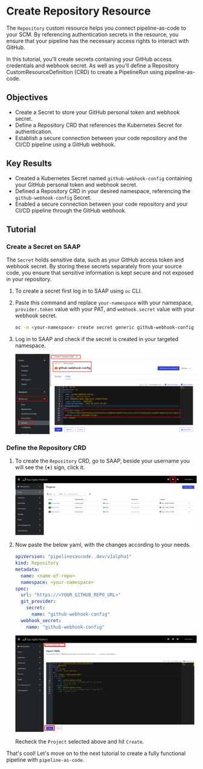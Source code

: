 # Create Repository Resource

The `Repository` custom resource helps you connect pipeline-as-code to your SCM. By referencing authentication secrets in the resource, you ensure that your pipeline has the necessary access rights to interact with GitHub.

In this tutorial, you'll create secrets containing your GitHub access credentials and webhook secret. As well as you'll define a Repository CustomResourceDefinition (CRD) to create a PipelineRun using pipeline-as-code.

## Objectives

- Create a Secret to store your GitHub personal token and webhook secret.
- Define a Repository CRD that references the Kubernetes Secret for authentication.
- Establish a secure connection between your code repository and the CI/CD pipeline using a GitHub webhook.

## Key Results

- Created a Kubernetes Secret named `github-webhook-config` containing your GitHub personal token and webhook secret.
- Defined a Repository CRD in your desired namespace, referencing the `github-webhook-config` Secret.
- Enabled a secure connection between your code repository and your CI/CD pipeline through the GitHub webhook.

## Tutorial

### Create a Secret on SAAP

The `Secret` holds sensitive data, such as your GitHub access token and webhook secret. By storing these secrets separately from your source code, you ensure that sensitive information is kept secure and not exposed in your repository.

1. To create a secret first log in to SAAP using `oc` CLI.

1. Paste this command and replace `your-namespace` with your namespace, `provider.token` value with your PAT, and `webhook.secret` value with your webhook secret.

    ```sh
    oc -n <your-namespace> create secret generic github-webhook-config --from-literal provider.token="FINE_GRAINED_TOKEN_AS_GENERATED_PREVIOUSLY" --from-literal webhook.secret="SECRET_AS_SET_IN_WEBHOOK_CONFIGURATION"
    ```

1. Log in to SAAP and check if the secret is created in your targeted namespace.

    ![git webhook config](images/git-webhook.png)

### Define the Repository CRD

1. To create the `Repository` CRD, go to SAAP, beside your username you will see the (**+**) sign, click it.

    ![plus sign](images/plus-sign.png)

1. Now paste the below yaml, with the changes according to your needs.

    ```yaml
    apiVersion: "pipelinesascode..dev/v1alpha1"
    kind: Repository
    metadata:
      name: <name-of-repo>
      namespace: <your-namespace>
    spec:
      url: "https://<YOUR_GITHUB_REPO_URL>"
      git_provider:
        secret:
          name: "github-webhook-config"
      webhook_secret:
        name: "github-webhook-config"
    ```

    ![repository crd](images/repository-crd.png)

    Recheck the `Project` selected above and hit `Create`.

That's cool! Let's move on to the next tutorial to create a fully functional pipeline with `pipeline-as-code`.
